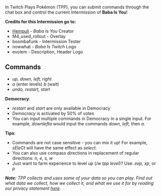 In Twitch Plays Pokémon (TPP), you can submit commands through the chat box and control the current Intermission of **Baba Is You**!

**Credits for this Intermission go to:**
- [Hempuli](https://twitter.com/ESAdevlog) - *Baba Is You* Creator
- M4_used_rollout - Overlay
- boombafunk - Intermission Tester
- nowwhat - *Baba Is Twitch* Logo
- evolem - Description, Header Logo

## Commands
- *up, down, left, right*
- *a* (enter levels) *b* (wait)
- *undo, restart, start*

**Democracy**:
- *restart* and *start* are only available in Democracy
- *Democracy* is activated by 50% of votes
- You can input multiple commands in Democracy in a single input. For example, *downlefta* would input the commands *down, left,* then *a.*

**Tips**:
- Commands are not case sensitive - you can mix it up! For example, *sEleCt* will have the same effect as *select*.
- You can also use compass directions in replacement of regular directions: *n, e, s, w*
- Just want to farm experience to level up (*/w tpp level*)? Use: *exp, xp,* or *p*

***Note:** TPP collects and uses some of your data so you can play. Find out what data we collect, how we collect it, and what we use it for by reading our privacy statement [here](https://github.com/TwitchPlaysPokemon/tpp-streamdocs/blob/master/privacy/privacy-statement.md).*
